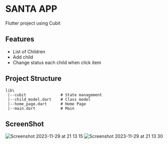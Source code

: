# SANTA APP

Flutter project using Cubit

## Features

- List of Children
- Add child
- Change status each child when click item

## Project Structure

```
lib\
 |--cubit               # State management
 |--child_model.dart    # Class model
 |--home_page.dart      # Home Page
 |--main.dart           # Main

```

## ScreenShot


![Screenshot 2023-11-29 at 21 13 15](https://github.com/alimarf/santa-app/assets/39548958/3e7c56c3-156e-480c-a793-eb3fadd5a6ce)
![Screenshot 2023-11-29 at 21 13 30](https://github.com/alimarf/santa-app/assets/39548958/8cad67ac-f468-4827-8394-58e74b6ea89a)

